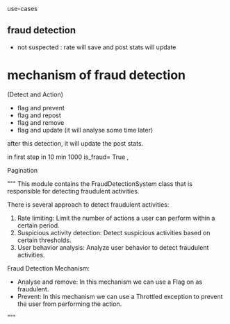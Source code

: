 
use-cases

## fraud detection

- not suspected : rate will save and post stats will update

# mechanism of fraud detection

(Detect and Action)

- flag and prevent
- flag and repost
- flag and remove
- flag and update (it will analyse some time later)

after this detection, it will update the post stats.

in first step in 10 min 1000 is_fraud= True , 


Pagination







"""
This module contains the FraudDetectionSystem class that is responsible for detecting fraudulent activities.

There is several approach to detect fraudulent activities:
1. Rate limiting: Limit the number of actions a user can perform within a certain period.
2. Suspicious activity detection: Detect suspicious activities based on certain thresholds.
3. User behavior analysis: Analyze user behavior to detect fraudulent activities.

Fraud Detection Mechanism:

- Analyse and remove: In this mechanism we can use a Flag on  as fraudulent.
- Prevent: In this mechanism we can use a Throttled exception to prevent the user from performing the action.

 """